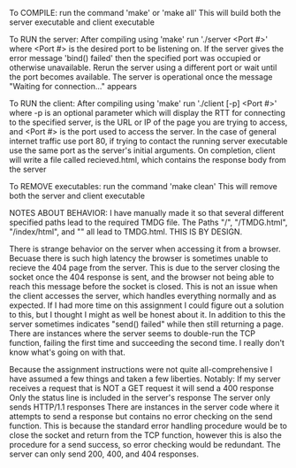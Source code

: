 To COMPILE:
	run the command 'make' or 'make all'
This will build both the server executable and client executable

To RUN the server:
After compiling using 'make' run './server <Port #>' where <Port #> is the desired port to be listening on.
If the server gives the error message 'bind() failed' then the specified port was occupied or otherwise
unavailable. Rerun the server using a different port or wait until the port becomes available. The server
is operational once the message "Waiting for connection..." appears

To RUN the client:
After compiling using 'make' run './client [-p] <URL or IP> <Port #>' where -p is an optional parameter
which will display the RTT for connecting to the specified server, <URL or IP> is the URL or IP of the 
page you are trying to access, and <Port #> is the port used to access the server. In the case of general
internet traffic use port 80, if trying to contact the running server executable use the same port as
the server's initial arguments. On completion, client will write a file called recieved.html, which
contains the response body from the server

To REMOVE executables:
	run the command 'make clean'
This will remove both the server and client executable


NOTES ABOUT BEHAVIOR:
I have manually made it so that several different specified paths lead to the required TMDG file. The Paths
"/", "/TMDG.html", "/index/html", and "" all lead to TMDG.html. THIS IS BY DESIGN.

There is strange behavior on the server when accessing it from a browser. Becuase there is such high latency
the browser is sometimes unable to recieve the 404 page from the server. This is due to the server closing
the socket once the 404 response is sent, and the browser not being able to reach this message before the
socket is closed. This is not an issue when the client accesses the server, which handles everything normally
and as expected. If I had more time on this assignment I could figure out a solution to this, but I thought
I might as well be honest about it. In addition to this the server sometimes indicates "send() failed" while
then still returning a page. There are instances where the server seems to double-run the TCP function,
failing the first time and succeeding the second time. I really don't know what's going on with that.

Because the assignment instructions were not quite all-comprehensive I have assumed a few things and
taken a few liberties. Notably:
If my server receives a request that is NOT a GET request it will send a 400 response
Only the status line is included in the server's response
The server only sends HTTP/1.1 responses
There are instances in the server code where it attempts to send a response but contains no error checking
	on the send function. This is because the standard error handling procedure would be to close
	the socket and return from the TCP function, however this is also the procedure for a send success,
	so error checking would be redundant.
The server can only send 200, 400, and 404 responses.
